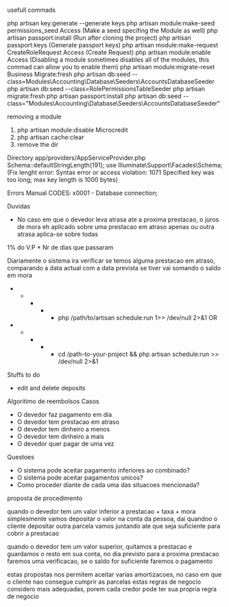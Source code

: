 usefull commads 

php artisan key:generate  --generate keys
php artisan module:make-seed permissions_seed Access  (Make a seed specifing the Module as well)
php artisan passport:install   (Run after cloning the project)
php artisan passport:keys      (Generate passport keys)
php artisan module:make-request CreateRoleRequest Access     (Create Request)
php artisan module:enable Access   (Disabling a module sometimes disables all of the modules, this commad can allow you to enable them)
php artisan module:migrate-reset Business   Migrate:fresh
php artisan db:seed --class=Modules\Accounting\Database\Seeders\AccountsDatabaseSeeder
php artisan db:seed --class=RolePermissionsTableSeeder
php artisan migrate:fresh
php artisan passport:install
php artisan db:seed --class="Modules\Accounting\Database\Seeders\AccountsDatabaseSeeder"

removing a module
1. php artisan module:disable Microcredit
2. php artisan cache:clear
3. remove the dir

Directory app/providers/AppServiceProvider.php
Schema::defaultStringLength(191);
use Illuminate\Support\Facades\Schema;
 (Fix lenght error:  Syntax error or access violation: 1071 Specified key was too long; max key length is 1000 bytes)

Errors Manual CODES:
 x0001 - Database connection;

Duvidas
- No caso em que o devedor leva atrasa ate a proxima prestacao, o juros de mora eh aplicado sobre uma prestacao em atraso
apenas ou outra atrasa aplica-se sobre todas

1% do V.P * Nr de dias que passaram

Diariamente o sistema ira verificar se temos alguma prestacao em atraso, comparando a  data actual com a data prevista
se tiver vai somando o saldo em mora

* * * * * php /path/to/artisan schedule:run 1>> /dev/null 2>&1
OR
* * * * * cd /path-to-your-project && php artisan schedule:run >> /dev/null 2>&1

Stuffs to do
- edit and delete deposits

Algoritimo de reembolsos
Casos
- O devedor faz pagamento em dia
- O devedor tem prestacao em atraso
- O devedor tem dinheiro a menos
- O devedor tem dinheiro a mais
- O devedor quer pagar de uma vez

Questoes
- O sistema pode aceitar pagamento inferiores ao combinado?
- O sistema pode aceitar pagamentos unicos?
- Como proceder diante de cada uma das situacoes mencionada?

proposta de procedimento

quando o devedor tem um valor inferior a prestacao + taxa + mora
simplesmente vamos depositar o valor na conta da pessoa, dai quandoo
o cliente depositar outra parcela vamos juntando ate que seja suficiente
para cobrir a prestacao

quando o devedor tem um valor superior, quitamos a prestacao e guardamos
o resto em sua conta, no dia previsto para a proxima prestacao faremos 
uma verificacao, se o saldo for suficiente faremos o pagamento

estas propostas nos permitem aceitar varias amortizacoes, no caso em que  
o cliente nao consegue cumprir as parcelas
estas regras de negocio considero mais adequadas, porem cada credor pode
ter sua propria regra de negocio
